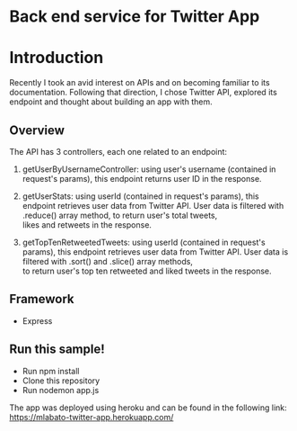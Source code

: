 # Back end service for Twitter App 

# Introduction
Recently I took an avid interest on APIs and on becoming familiar to its documentation. Following that direction, I chose Twitter API, explored its endpoint and thought about building an app with them.

## Overview
The API has 3 controllers, each one related to an endpoint:  

1) getUserByUsernameController: using user's username (contained in request's params), this endpoint returns user ID in the response.

2) getUserStats: using userId (contained in request's params), this endpoint retrieves user data from Twitter API. User data is filtered with .reduce() array method, to return user's total tweets,  
likes and retweets in the response.

3) getTopTenRetweetedTweets: using userId (contained in request's params), this endpoint retrieves user data from Twitter API. User data is filtered with .sort() and .slice() array methods,  
to return user's top ten retweeted and liked tweets in the response.

## Framework
- Express

## Run this sample!
- Run npm install
- Clone this repository
- Run nodemon app.js

The app was deployed using heroku and can be found in the following link:  
https://mlabato-twitter-app.herokuapp.com/

